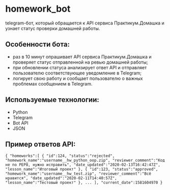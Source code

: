 # homework_bot
telegram-бот, который обращается к API сервиса Практикум.Домашка и узнает статус проверки домашней работы.

## Особенности бота:
- раз в 10 минут опрашивает API сервиса Практикум.Домашка и проверяет статус отправленной на ревью домашней работы;
- при обновлении статуса анализирует ответ API и отправляет пользователю соответствующее уведомление в Telegram;
- логирует свою работу и сообщает пользователю о важных проблемах сообщением в Telegram.


## Используемые технологии:
- Python
- Telegram
- Bot API
- JSON

## Пример ответов API:
`{
"homeworks":[
{
"id":124,
"status":"rejected",
"homework_name":"username__hw_python_oop.zip",
"reviewer_comment":"Код не по PEP8, нужно исправить",
"date_updated":"2020-02-13T16:42:47Z",
"lesson_name":"Итоговый проект"
},
{
"id":123,
"status":"approved",
"homework_name":"username__hw_test.zip",
"reviewer_comment":"Всё нравится",
"date_updated":"2020-02-11T14:40:57Z",
"lesson_name":"Тестовый проект"
},
...
],
"current_date":1581604970
}`





